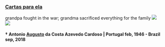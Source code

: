 ### [Cartas para ela](https://caiankeller.com/cartas-para-ela/auth)


grandpa fought in the war; grandma sacrificed everything for the family ![](https://flagcdn.com/w20/eu.png) ![](https://flagcdn.com/w20/pt.png)

#### † Antonio [Augusto](https://caiankeller.com/augusto) da Costa Azevedo Cardoso | Portugal feb, 1946 - Brazil sep, 2018
